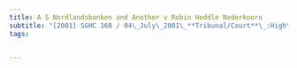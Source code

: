 ```yaml
---
title: A S Nordlandsbanken and Another v Robin Hoddle Nederkoorn 
subtitle: "[2001] SGHC 168 / 04\_July\_2001\_**Tribunal/Court**\_:High\_Court\_**Coram**\_:G\_P\_Selvam\_J\_**Counsel\_Name(s)**\_:Michael\_Hwang,\_SC\_with\_Christine\_M\_Chan\_(Allen\_&\_Gledhill)\_for\_the\_plaintiffs;\_Thomas\_Tan\_(Haridass\_Ho\_&\_Partners)\_for\_the\_defendant\_**Parties**\_:A\_S\_Nordlandsbanken;\_Skandinaviska\_Enskilda\_Banken\_London\_Branch\_—\_Robin\_Hoddle\_Nederkoorn"
tags:


---
```


